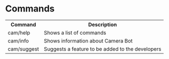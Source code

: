 # Commands

<table>
  <tr>
    <th>Command</th>
    <th>Description</th>
  </tr>
  <tr>
    <td>cam/help</td>
    <td>Shows a list of commands</td>
  </tr>
  <tr>
    <td>cam/info</td>
    <td>Shows information about Camera Bot</td>
  </tr>
  <tr>
    <td>cam/suggest</td>
    <td>Suggests a feature to be added to the developers</td>
  </tr>
</table>
